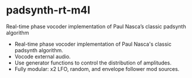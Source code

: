 # padsynth-rt-m4l
Real-time phase vocoder implementation of Paul Nasca’s classic padsynth algorithm

* Real-time phase vocoder implementation of Paul Nasca's classic padsynth algorithm.
* Vocode external audio.
* Use generator functions to control the distribution of amplitudes.
* Fully modular: x2 LFO, random, and envelope follower mod sources.
